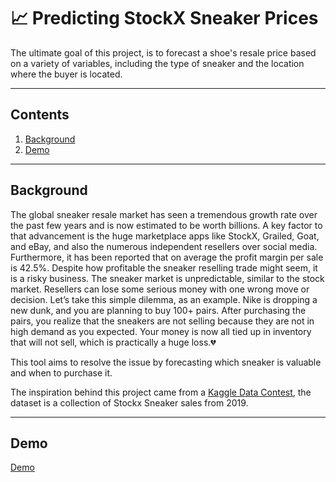 # 📈 **Predicting StockX Sneaker Prices**

The ultimate goal of this project, is to forecast a shoe's resale price based on a variety of variables, including the type of sneaker and the location where the buyer is located.

---

## **Contents**

1. [Background](#Background)
2. [Demo](#Demo)

---

## **Background**

The global sneaker resale market has seen a tremendous growth rate over the past few years and is now estimated to be worth billions. A key factor to that advancement is the huge marketplace apps like StockX, Grailed, Goat, and eBay, and also the numerous independent resellers over social media. Furthermore, it has been reported that on average the profit margin per sale is 42.5%. Despite how profitable the sneaker reselling trade might seem, it is a risky business. The sneaker market is unpredictable, similar to the stock market. Resellers can lose some serious money with one wrong move or decision. Let’s take this simple dilemma, as an example. Nike is dropping a new dunk, and you are planning to buy 100+ pairs. After purchasing the pairs, you realize that the sneakers are not selling because they are not in high demand as you expected. Your money is now all tied up in inventory that will not sell, which is practically a huge loss.💔

This tool aims to resolve the issue by forecasting which sneaker is valuable and when to purchase it.

The inspiration behind this project came from a [Kaggle Data Contest](https://www.kaggle.com/datasets/hudsonstuck/stockx-data-contest), the dataset is a collection of Stockx Sneaker sales from 2019.

---

## **Demo**
[Demo](./demo.mp4)
